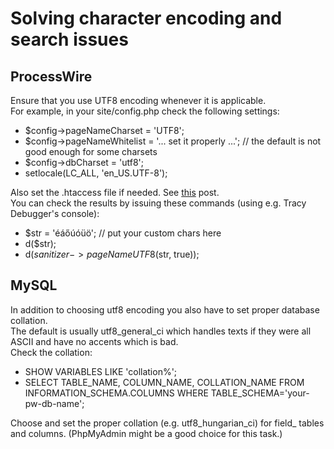 # Solving character encoding and search issues

## ProcessWire
Ensure that you use UTF8 encoding whenever it is applicable.  
For example, in your site/config.php check the following settings:  
* $config->pageNameCharset = 'UTF8';
* $config->pageNameWhitelist = '... set it properly ...'; // the default is not good enough for some charsets
* $config->dbCharset = 'utf8';
* setlocale(LC_ALL, 'en_US.UTF-8');


Also set the .htaccess file if needed. See [this](https://processwire.com/blog/posts/hello-%E5%81%A5%E5%BA%B7%E9%95%B7%E5%A3%BD%C2%B7%E7%B9%81%E6%A6%AE%E6%98%8C%E7%9B%9B/) post.  
You can check the results by issuing these commands (using e.g. Tracy Debugger's console):  
* $str = 'éáőúóüö'; // put your custom chars here
* d($str);
* d($sanitizer->pageNameUTF8($str, true));

## MySQL
In addition to choosing utf8 encoding you also have to set proper database collation.  
The default is usually utf8_general_ci which handles texts if they were all ASCII and have no accents which is bad.  
Check the collation:
* SHOW VARIABLES LIKE 'collation%';
* SELECT TABLE_NAME, COLUMN_NAME, COLLATION_NAME  FROM INFORMATION_SCHEMA.COLUMNS WHERE TABLE_SCHEMA='your-pw-db-name';

Choose and set the proper collation (e.g. utf8_hungarian_ci) for field_ tables and columns.
(PhpMyAdmin might be a good choice for this task.)  
